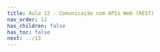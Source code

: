 ```yaml
---
title: Aula 12 - Comunicação com APIs Web (REST)
nav_order: 12
has_children: false
has_toc: false
next: ../13
---
```

